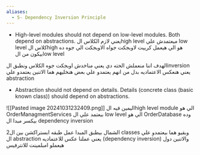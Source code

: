 ```yaml
---
aliases:
  - 5- Dependency Inversion Principle
---
```

* High-level modules should not depend on low-level modules. Both depend on abstractions.
يعني لازم الكلاس الhigh level ميعتمدش علي low level 
كلاس الhigh هو الي هيعمل كرييت لاوبجكت جواه 
الاوبجكت الي جوه ده بيكون من الlow level 

الهدف اننا منعملش الحته دي يعني مناخدش اوبجكت جوه الكلاس 
ونطبق الinversion يعني هنعكس الاعتماديه 
بدل من انهم يعتمدو علي بعض
هنخليهم هما الاتنين يعتمدو علي abstraction 

*  Abstraction should not depend on details. Details (concrete class (basic known class)) should depend on abstractions.

![[Pasted image 20241031232409.png]]
اليمين فيه الhigh level module الي هو OrderManagmentServices بيعتمد علي ال low level الي هو OrderDatabase 
وده بيكسر مبدا ال dependency inversion 

الشمال بيطبق المبدا
عمل طبقه ابستراكشن بين ال2 classes 
وبقيو هما بيعتمدو علي ال abstraction 
يعني عملنا عكس للاعتماديه (dependency inversion)
والاتنين دول هيعملو امبلمينت للانترفيس

